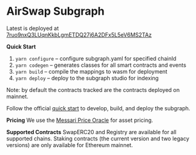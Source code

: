 # AirSwap Subgraph

Latest is deployed at [7ruo9nxQ3LUqnKkbLgmETDQ27j6A2DFx5L5eV6MS2TAz](https://thegraph.com/explorer/subgraphs/7ruo9nxQ3LUqnKkbLgmETDQ27j6A2DFx5L5eV6MS2TAz?view=Query&chain=arbitrum-one)

**Quick Start**

1. `yarn configure` – configure subgraph.yaml for specified chainId
2. `yarn codegen` – generates classes for all smart contracts and events
3. `yarn build` – compile the mappings to wasm for deployment
4. `yarn deploy` – deploy to the subgraph studio for indexing

Note: by default the contracts tracked are the contracts deployed on mainnet.

Follow the official [quick start](https://thegraph.com/docs/en/cookbook/quick-start/) to develop, build, and deploy the subgraph.

**Pricing**
We use the [Messari Price Oracle](https://github.com/messari/subgraphs/tree/master/subgraphs/_reference_/src/prices) for asset pricing.

**Supported Contracts**
SwapERC20 and Registry are available for all supported chains. Staking contracts (the current version and two legacy versions) are only available for Ethereum mainnet.

